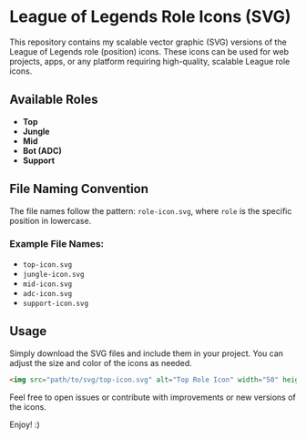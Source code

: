 # League of Legends Role Icons (SVG)

This repository contains my scalable vector graphic (SVG) versions of the League of Legends role (position) icons. These icons can be used for web projects, apps, or any platform requiring high-quality, scalable League role icons.

## Available Roles

- **Top**
- **Jungle**
- **Mid**
- **Bot (ADC)**
- **Support**

## File Naming Convention

The file names follow the pattern: `role-icon.svg`, where `role` is the specific position in lowercase.

### Example File Names:

- `top-icon.svg`
- `jungle-icon.svg`
- `mid-icon.svg`
- `adc-icon.svg`
- `support-icon.svg`

## Usage

Simply download the SVG files and include them in your project. You can adjust the size and color of the icons as needed.

```html
<img src="path/to/svg/top-icon.svg" alt="Top Role Icon" width="50" height="50" />
```

Feel free to open issues or contribute with improvements or new versions of the icons.

Enjoy! :) 
